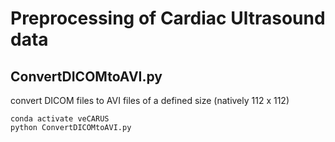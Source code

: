 # Preprocessing of Cardiac Ultrasound data

## ConvertDICOMtoAVI.py
convert DICOM files to AVI files of a defined size (natively 112 x 112) 
```
conda activate veCARUS 
python ConvertDICOMtoAVI.py
```